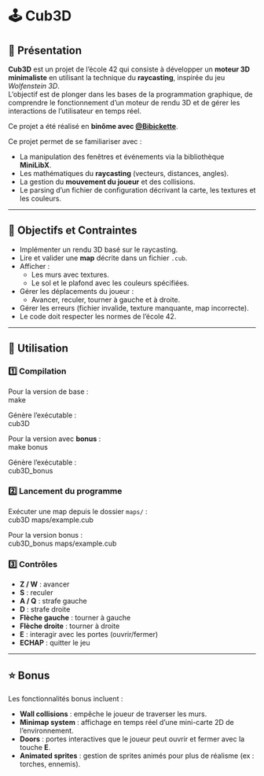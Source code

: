 # 🕹️ Cub3D

## 📖 Présentation
**Cub3D** est un projet de l’école 42 qui consiste à développer un **moteur 3D minimaliste** en utilisant la technique du **raycasting**, inspirée du jeu *Wolfenstein 3D*.  
L’objectif est de plonger dans les bases de la programmation graphique, de comprendre le fonctionnement d’un moteur de rendu 3D et de gérer les interactions de l’utilisateur en temps réel.  

Ce projet a été réalisé en **binôme avec [@Bibickette](https://github.com/Bibickette)**.

Ce projet permet de se familiariser avec :  
- La manipulation des fenêtres et événements via la bibliothèque **MiniLibX**.  
- Les mathématiques du **raycasting** (vecteurs, distances, angles).  
- La gestion du **mouvement du joueur** et des collisions.  
- Le parsing d’un fichier de configuration décrivant la carte, les textures et les couleurs.  

---

## 🎯 Objectifs et Contraintes
- Implémenter un rendu 3D basé sur le raycasting.  
- Lire et valider une **map** décrite dans un fichier `.cub`.  
- Afficher :  
  - Les murs avec textures.  
  - Le sol et le plafond avec les couleurs spécifiées.  
- Gérer les déplacements du joueur :  
  - Avancer, reculer, tourner à gauche et à droite.  
- Gérer les erreurs (fichier invalide, texture manquante, map incorrecte).  
- Le code doit respecter les normes de l’école 42.  

---

## 🚀 Utilisation

### 1️⃣ Compilation
Pour la version de base :  
make  

Génère l’exécutable :  
cub3D  

Pour la version avec **bonus** :  
make bonus  

Génère l’exécutable :  
cub3D_bonus  

### 2️⃣ Lancement du programme
Exécuter une map depuis le dossier `maps/` :  
cub3D maps/example.cub  

Pour la version bonus :  
cub3D_bonus maps/example.cub  

### 3️⃣ Contrôles
- **Z / W** : avancer  
- **S** : reculer  
- **A / Q** : strafe gauche  
- **D** : strafe droite  
- **Flèche gauche** : tourner à gauche  
- **Flèche droite** : tourner à droite  
- **E** : interagir avec les portes (ouvrir/fermer)  
- **ECHAP** : quitter le jeu  

---

## ⭐ Bonus
Les fonctionnalités bonus incluent :  

- **Wall collisions** : empêche le joueur de traverser les murs.  
- **Minimap system** : affichage en temps réel d’une mini-carte 2D de l’environnement.  
- **Doors** : portes interactives que le joueur peut ouvrir et fermer avec la touche **E**.  
- **Animated sprites** : gestion de sprites animés pour plus de réalisme (ex : torches, ennemis).  

